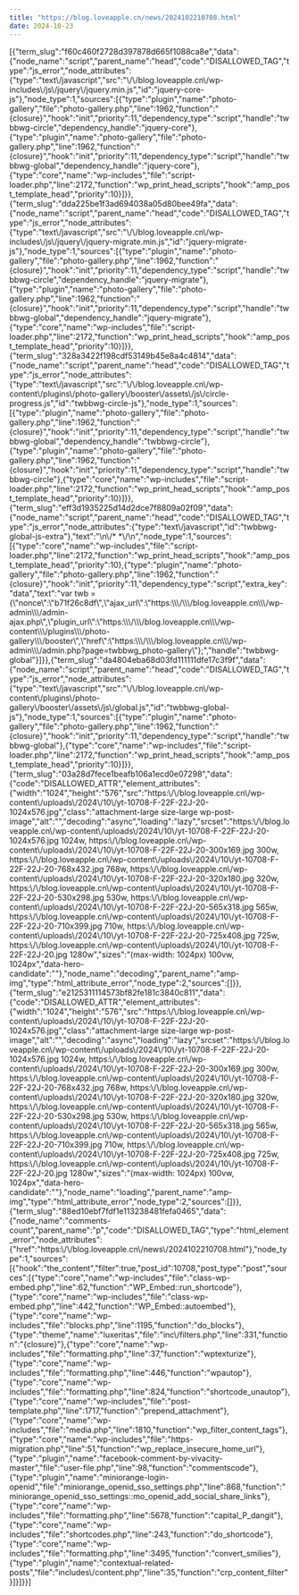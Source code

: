 ```yaml
---
title: "https://blog.loveapple.cn/news/2024102210708.html"
date: 2024-10-23
---
```


\[{"term\_slug":"f60c460f2728d397878d665f1088ca8e","data":{"node\_name":"script","parent\_name":"head","code":"DISALLOWED\_TAG","type":"js\_error","node\_attributes":{"type":"text\\/javascript","src":"\\/\\/blog.loveapple.cn\\/wp-includes\\/js\\/jquery\\/jquery.min.js","id":"jquery-core-js"},"node\_type":1,"sources":\[{"type":"plugin","name":"photo-gallery","file":"photo-gallery.php","line":1962,"function":"{closure}","hook":"init","priority":11,"dependency\_type":"script","handle":"twbbwg-circle","dependency\_handle":"jquery-core"},{"type":"plugin","name":"photo-gallery","file":"photo-gallery.php","line":1962,"function":"{closure}","hook":"init","priority":11,"dependency\_type":"script","handle":"twbbwg-global","dependency\_handle":"jquery-core"},{"type":"core","name":"wp-includes","file":"script-loader.php","line":2172,"function":"wp\_print\_head\_scripts","hook":"amp\_post\_template\_head","priority":10}\]}},{"term\_slug":"dda225be1f3ad694038a05d80bee49fa","data":{"node\_name":"script","parent\_name":"head","code":"DISALLOWED\_TAG","type":"js\_error","node\_attributes":{"type":"text\\/javascript","src":"\\/\\/blog.loveapple.cn\\/wp-includes\\/js\\/jquery\\/jquery-migrate.min.js","id":"jquery-migrate-js"},"node\_type":1,"sources":\[{"type":"plugin","name":"photo-gallery","file":"photo-gallery.php","line":1962,"function":"{closure}","hook":"init","priority":11,"dependency\_type":"script","handle":"twbbwg-circle","dependency\_handle":"jquery-migrate"},{"type":"plugin","name":"photo-gallery","file":"photo-gallery.php","line":1962,"function":"{closure}","hook":"init","priority":11,"dependency\_type":"script","handle":"twbbwg-global","dependency\_handle":"jquery-migrate"},{"type":"core","name":"wp-includes","file":"script-loader.php","line":2172,"function":"wp\_print\_head\_scripts","hook":"amp\_post\_template\_head","priority":10}\]}},{"term\_slug":"328a3422f198cdf53149b45e8a4c4814","data":{"node\_name":"script","parent\_name":"head","code":"DISALLOWED\_TAG","type":"js\_error","node\_attributes":{"type":"text\\/javascript","src":"\\/\\/blog.loveapple.cn\\/wp-content\\/plugins\\/photo-gallery\\/booster\\/assets\\/js\\/circle-progress.js","id":"twbbwg-circle-js"},"node\_type":1,"sources":\[{"type":"plugin","name":"photo-gallery","file":"photo-gallery.php","line":1962,"function":"{closure}","hook":"init","priority":11,"dependency\_type":"script","handle":"twbbwg-global","dependency\_handle":"twbbwg-circle"},{"type":"plugin","name":"photo-gallery","file":"photo-gallery.php","line":1962,"function":"{closure}","hook":"init","priority":11,"dependency\_type":"script","handle":"twbbwg-circle"},{"type":"core","name":"wp-includes","file":"script-loader.php","line":2172,"function":"wp\_print\_head\_scripts","hook":"amp\_post\_template\_head","priority":10}\]}},{"term\_slug":"eff3d1935225d14d2dce7f8809a02f09","data":{"node\_name":"script","parent\_name":"head","code":"DISALLOWED\_TAG","type":"js\_error","node\_attributes":{"type":"text\\/javascript","id":"twbbwg-global-js-extra"},"text":"\\n\\/\* \*\\/\\n","node\_type":1,"sources":\[{"type":"core","name":"wp-includes","file":"script-loader.php","line":2172,"function":"wp\_print\_head\_scripts","hook":"amp\_post\_template\_head","priority":10},{"type":"plugin","name":"photo-gallery","file":"photo-gallery.php","line":1962,"function":"{closure}","hook":"init","priority":11,"dependency\_type":"script","extra\_key":"data","text":"var twb = {\\"nonce\\":\\"b71f26c8df\\",\\"ajax\_url\\":\\"https:\\\\\\/\\\\\\/blog.loveapple.cn\\\\\\/wp-admin\\\\\\/admin-ajax.php\\",\\"plugin\_url\\":\\"https:\\\\\\/\\\\\\/blog.loveapple.cn\\\\\\/wp-content\\\\\\/plugins\\\\\\/photo-gallery\\\\\\/booster\\",\\"href\\":\\"https:\\\\\\/\\\\\\/blog.loveapple.cn\\\\\\/wp-admin\\\\\\/admin.php?page=twbbwg\_photo-gallery\\"};","handle":"twbbwg-global"}\]}},{"term\_slug":"da4804eba68d03fd111111dfe17c3f9f","data":{"node\_name":"script","parent\_name":"head","code":"DISALLOWED\_TAG","type":"js\_error","node\_attributes":{"type":"text\\/javascript","src":"\\/\\/blog.loveapple.cn\\/wp-content\\/plugins\\/photo-gallery\\/booster\\/assets\\/js\\/global.js","id":"twbbwg-global-js"},"node\_type":1,"sources":\[{"type":"plugin","name":"photo-gallery","file":"photo-gallery.php","line":1962,"function":"{closure}","hook":"init","priority":11,"dependency\_type":"script","handle":"twbbwg-global"},{"type":"core","name":"wp-includes","file":"script-loader.php","line":2172,"function":"wp\_print\_head\_scripts","hook":"amp\_post\_template\_head","priority":10}\]}},{"term\_slug":"03a28d7fece1beafb106a1ecd0e07298","data":{"code":"DISALLOWED\_ATTR","element\_attributes":{"width":"1024","height":"576","src":"https:\\/\\/blog.loveapple.cn\\/wp-content\\/uploads\\/2024\\/10\\/yt-10708-F-22F-22J-20-1024x576.jpg","class":"attachment-large size-large wp-post-image","alt":"","decoding":"async","loading":"lazy","srcset":"https:\\/\\/blog.loveapple.cn\\/wp-content\\/uploads\\/2024\\/10\\/yt-10708-F-22F-22J-20-1024x576.jpg 1024w, https:\\/\\/blog.loveapple.cn\\/wp-content\\/uploads\\/2024\\/10\\/yt-10708-F-22F-22J-20-300x169.jpg 300w, https:\\/\\/blog.loveapple.cn\\/wp-content\\/uploads\\/2024\\/10\\/yt-10708-F-22F-22J-20-768x432.jpg 768w, https:\\/\\/blog.loveapple.cn\\/wp-content\\/uploads\\/2024\\/10\\/yt-10708-F-22F-22J-20-320x180.jpg 320w, https:\\/\\/blog.loveapple.cn\\/wp-content\\/uploads\\/2024\\/10\\/yt-10708-F-22F-22J-20-530x298.jpg 530w, https:\\/\\/blog.loveapple.cn\\/wp-content\\/uploads\\/2024\\/10\\/yt-10708-F-22F-22J-20-565x318.jpg 565w, https:\\/\\/blog.loveapple.cn\\/wp-content\\/uploads\\/2024\\/10\\/yt-10708-F-22F-22J-20-710x399.jpg 710w, https:\\/\\/blog.loveapple.cn\\/wp-content\\/uploads\\/2024\\/10\\/yt-10708-F-22F-22J-20-725x408.jpg 725w, https:\\/\\/blog.loveapple.cn\\/wp-content\\/uploads\\/2024\\/10\\/yt-10708-F-22F-22J-20.jpg 1280w","sizes":"(max-width: 1024px) 100vw, 1024px","data-hero-candidate":""},"node\_name":"decoding","parent\_name":"amp-img","type":"html\_attribute\_error","node\_type":2,"sources":\[\]}},{"term\_slug":"e2125311114573bf82fe181c3840c811","data":{"code":"DISALLOWED\_ATTR","element\_attributes":{"width":"1024","height":"576","src":"https:\\/\\/blog.loveapple.cn\\/wp-content\\/uploads\\/2024\\/10\\/yt-10708-F-22F-22J-20-1024x576.jpg","class":"attachment-large size-large wp-post-image","alt":"","decoding":"async","loading":"lazy","srcset":"https:\\/\\/blog.loveapple.cn\\/wp-content\\/uploads\\/2024\\/10\\/yt-10708-F-22F-22J-20-1024x576.jpg 1024w, https:\\/\\/blog.loveapple.cn\\/wp-content\\/uploads\\/2024\\/10\\/yt-10708-F-22F-22J-20-300x169.jpg 300w, https:\\/\\/blog.loveapple.cn\\/wp-content\\/uploads\\/2024\\/10\\/yt-10708-F-22F-22J-20-768x432.jpg 768w, https:\\/\\/blog.loveapple.cn\\/wp-content\\/uploads\\/2024\\/10\\/yt-10708-F-22F-22J-20-320x180.jpg 320w, https:\\/\\/blog.loveapple.cn\\/wp-content\\/uploads\\/2024\\/10\\/yt-10708-F-22F-22J-20-530x298.jpg 530w, https:\\/\\/blog.loveapple.cn\\/wp-content\\/uploads\\/2024\\/10\\/yt-10708-F-22F-22J-20-565x318.jpg 565w, https:\\/\\/blog.loveapple.cn\\/wp-content\\/uploads\\/2024\\/10\\/yt-10708-F-22F-22J-20-710x399.jpg 710w, https:\\/\\/blog.loveapple.cn\\/wp-content\\/uploads\\/2024\\/10\\/yt-10708-F-22F-22J-20-725x408.jpg 725w, https:\\/\\/blog.loveapple.cn\\/wp-content\\/uploads\\/2024\\/10\\/yt-10708-F-22F-22J-20.jpg 1280w","sizes":"(max-width: 1024px) 100vw, 1024px","data-hero-candidate":""},"node\_name":"loading","parent\_name":"amp-img","type":"html\_attribute\_error","node\_type":2,"sources":\[\]}},{"term\_slug":"88ed10ebf7fdf1e113238481fefa0465","data":{"node\_name":"comments-count","parent\_name":"p","code":"DISALLOWED\_TAG","type":"html\_element\_error","node\_attributes":{"href":"https:\\/\\/blog.loveapple.cn\\/news\\/2024102210708.html"},"node\_type":1,"sources":\[{"hook":"the\_content","filter":true,"post\_id":10708,"post\_type":"post","sources":\[{"type":"core","name":"wp-includes","file":"class-wp-embed.php","line":62,"function":"WP\_Embed::run\_shortcode"},{"type":"core","name":"wp-includes","file":"class-wp-embed.php","line":442,"function":"WP\_Embed::autoembed"},{"type":"core","name":"wp-includes","file":"blocks.php","line":1195,"function":"do\_blocks"},{"type":"theme","name":"luxeritas","file":"inc\\/filters.php","line":331,"function":"{closure}"},{"type":"core","name":"wp-includes","file":"formatting.php","line":37,"function":"wptexturize"},{"type":"core","name":"wp-includes","file":"formatting.php","line":446,"function":"wpautop"},{"type":"core","name":"wp-includes","file":"formatting.php","line":824,"function":"shortcode\_unautop"},{"type":"core","name":"wp-includes","file":"post-template.php","line":1717,"function":"prepend\_attachment"},{"type":"core","name":"wp-includes","file":"media.php","line":1810,"function":"wp\_filter\_content\_tags"},{"type":"core","name":"wp-includes","file":"https-migration.php","line":51,"function":"wp\_replace\_insecure\_home\_url"},{"type":"plugin","name":"facebook-comment-by-vivacity-master","file":"user-file.php","line":98,"function":"commentscode"},{"type":"plugin","name":"miniorange-login-openid","file":"miniorange\_openid\_sso\_settings.php","line":868,"function":"miniorange\_openid\_sso\_settings::mo\_openid\_add\_social\_share\_links"},{"type":"core","name":"wp-includes","file":"formatting.php","line":5678,"function":"capital\_P\_dangit"},{"type":"core","name":"wp-includes","file":"shortcodes.php","line":243,"function":"do\_shortcode"},{"type":"core","name":"wp-includes","file":"formatting.php","line":3495,"function":"convert\_smilies"},{"type":"plugin","name":"contextual-related-posts","file":"includes\\/content.php","line":35,"function":"crp\_content\_filter"}\]}\]}}\]
